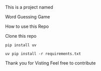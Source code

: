 This is a project named

Word Guessing Game

How to use this Repo

Clone this repo

```
pip install uv

uv pip install -r requirements.txt
```

Thank you for Visting
Feel free to contribute
